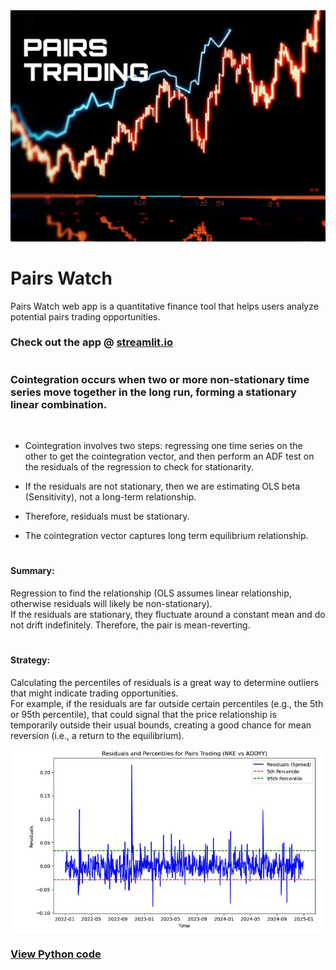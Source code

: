 <img src = "sc/1740065075355.jpg" alt = "img">

# Pairs Watch
Pairs Watch web app is a quantitative finance tool that helps users analyze potential pairs trading opportunities. <br/>

### Check out the app @ [streamlit.io](https://pairs-watch-hybjopukh8vzgsdgjb5nsw.streamlit.app/)
#

### Cointegration occurs when two or more non-stationary time series move together in the long run, forming a stationary linear combination.
<br/>

- Cointegration involves two steps: regressing one time series on the other to get the cointegration vector, and then perform an ADF test on the residuals of the regression to check for stationarity. <br/>

- If the residuals are not stationary, then we are estimating OLS beta (Sensitivity), not a long-term relationship. <br/>

- Therefore, residuals must be stationary.  <br/>

- The cointegration vector captures long term equilibrium relationship.  <br/>
#

#### Summary:
Regression to find the relationship (OLS assumes linear relationship, otherwise residuals will likely be non-stationary). <br/>
If the residuals are stationary, they fluctuate around a constant mean and do not drift indefinitely. Therefore, the pair is mean-reverting.

#

#### Strategy:
Calculating the percentiles of residuals is a great way to determine outliers that might indicate trading opportunities. <br/>
For example, if the residuals are far outside certain percentiles (e.g., the 5th or 95th percentile), that could signal that the price relationship is temporarily outside their usual bounds, creating a good chance for mean reversion (i.e., a return to the equilibrium).

<img src = "sc/resid_pairs.JPG" width = 1000 alt = "img">

<br/>

### [View Python code](https://github.com/s1dewalker/Cointegration/blob/main/py_files/Coint.ipynb)

